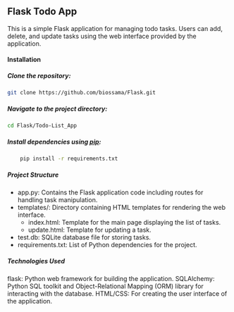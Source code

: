 ## Flask Todo App

This is a simple Flask application for managing todo tasks. Users can add, delete, and update tasks using the web interface provided by the application.

#### Installation

##### Clone the repository:

```bash
git clone https://github.com/biossama/Flask.git
```

##### Navigate to the project directory:


```bash
cd Flask/Todo-List_App
```

##### Install dependencies using [pip](https://pip.pypa.io/en/stable/):

```bash
    pip install -r requirements.txt
```

##### Project Structure

  *  app.py: Contains the Flask application code including routes for handling task manipulation.
  *  templates/: Directory containing HTML templates for rendering the web interface.
       * index.html: Template for the main page displaying the list of tasks.
       * update.html: Template for updating a task.
  *  test.db: SQLite database file for storing tasks.
  *  requirements.txt: List of Python dependencies for the project.

##### Technologies Used

   flask: Python web framework for building the application. 
   SQLAlchemy: Python SQL toolkit and Object-Relational Mapping (ORM) library for interacting with the database.
   HTML/CSS: For creating the user interface of the application.
